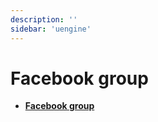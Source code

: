 ```yaml
---
description: ''
sidebar: 'uengine'
---
```


# Facebook group
- **[Facebook group](https://www.facebook.com/groups/uenginebpm/)**


